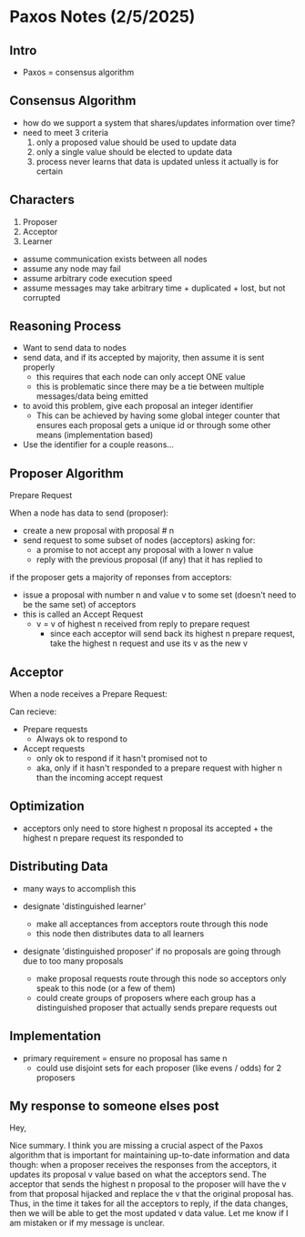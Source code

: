 # Paxos Notes (2/5/2025)

## Intro

- Paxos = consensus algorithm

## Consensus Algorithm

- how do we support a system that shares/updates information over time?
- need to meet 3 criteria
  1. only a proposed value should be used to update data
  2. only a single value should be elected to update data
  3. process never learns that data is updated unless it actually is for certain

## Characters

1. Proposer
2. Acceptor
3. Learner

- assume communication exists between all nodes
- assume any node may fail
- assume arbitrary code execution speed
- assume messages may take arbitrary time + duplicated + lost, but not corrupted

## Reasoning Process

- Want to send data to nodes
- send data, and if its accepted by majority, then assume it is sent properly
  - this requires that each node can only accept ONE value
  - this is problematic since there may be a tie between multiple messages/data being emitted
- to avoid this problem, give each proposal an integer identifier
  - This can be achieved by having some global integer counter that ensures each proposal gets a unique id or through some other means (implementation based)
- Use the identifier for a couple reasons...

## Proposer Algorithm

Prepare Request

When a node has data to send (proposer):

- create a new proposal with proposal # n
- send request to some subset of nodes (acceptors) asking for:
  - a promise to not accept any proposal with a lower n value
  - reply with the previous proposal (if any) that it has replied to

if the proposer gets a majority of reponses from acceptors:

- issue a proposal with number n and value v to some set (doesn't need to be the same set) of acceptors
- this is called an Accept Request
  - v = v of highest n received from reply to prepare request
    - since each acceptor will send back its highest n prepare request, take the highest n request and use its v as the new v

## Acceptor

When a node receives a Prepare Request:

Can recieve:

- Prepare requests
  - Always ok to respond to
- Accept requests
  - only ok to respond if it hasn't promised not to
  - aka, only if it hasn't responded to a prepare request with higher n than the incoming accept request

## Optimization

- acceptors only need to store highest n proposal its accepted + the highest n prepare request its responded to

## Distributing Data

- many ways to accomplish this
- designate 'distinguished learner'
  - make all acceptances from acceptors route through this node
  - this node then distributes data to all learners

- designate 'distinguished proposer' if no proposals are going through due to too many proposals
  - make proposal requests route through this node so acceptors only speak to this node (or a few of them)
  - could create groups of proposers where each group has a distinguished proposer that actually sends prepare requests out

## Implementation

- primary requirement = ensure no proposal has same n
  - could use disjoint sets for each proposer (like evens / odds) for 2 proposers

## My response to someone elses post

Hey,

Nice summary. I think you are missing a crucial aspect of the Paxos algorithm that is important for maintaining up-to-date information and data though: when a proposer receives the responses from the acceptors, it updates its proposal v value based on what the acceptors send. The acceptor that sends the highest n proposal to the proposer will have the v from that proposal hijacked and replace the v that the original proposal has. Thus, in the time it takes for all the acceptors to reply, if the data changes, then we will be able to get the most updated v data value. Let me know if I am mistaken or if my message is unclear.